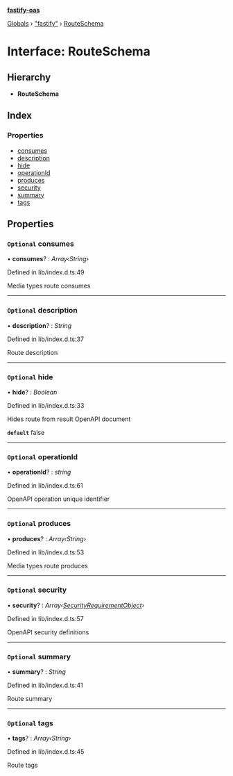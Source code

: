 **[fastify-oas](../README.md)**

[Globals](../README.md) › [&quot;fastify&quot;](../modules/_fastify_.md) › [RouteSchema](_fastify_.routeschema.md)

# Interface: RouteSchema

## Hierarchy

* **RouteSchema**

## Index

### Properties

* [consumes](_fastify_.routeschema.md#optional-consumes)
* [description](_fastify_.routeschema.md#optional-description)
* [hide](_fastify_.routeschema.md#optional-hide)
* [operationId](_fastify_.routeschema.md#optional-operationid)
* [produces](_fastify_.routeschema.md#optional-produces)
* [security](_fastify_.routeschema.md#optional-security)
* [summary](_fastify_.routeschema.md#optional-summary)
* [tags](_fastify_.routeschema.md#optional-tags)

## Properties

### `Optional` consumes

• **consumes**? : *Array‹String›*

Defined in lib/index.d.ts:49

Media types route consumes

___

### `Optional` description

• **description**? : *String*

Defined in lib/index.d.ts:37

Route description

___

### `Optional` hide

• **hide**? : *Boolean*

Defined in lib/index.d.ts:33

Hides route from result OpenAPI document

**`default`** false

___

### `Optional` operationId

• **operationId**? : *string*

Defined in lib/index.d.ts:61

OpenAPI operation unique identifier

___

### `Optional` produces

• **produces**? : *Array‹String›*

Defined in lib/index.d.ts:53

Media types route produces

___

### `Optional` security

• **security**? : *Array‹[SecurityRequirementObject](securityrequirementobject.md)›*

Defined in lib/index.d.ts:57

OpenAPI security definitions

___

### `Optional` summary

• **summary**? : *String*

Defined in lib/index.d.ts:41

Route summary

___

### `Optional` tags

• **tags**? : *Array‹String›*

Defined in lib/index.d.ts:45

Route tags